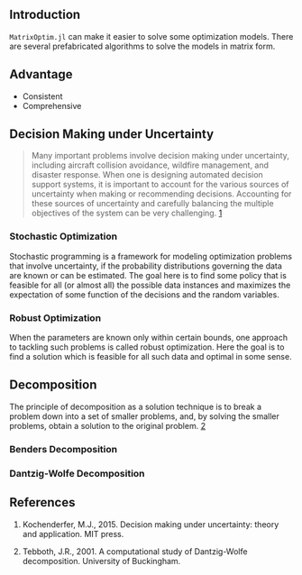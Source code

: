 

## Introduction

`MatrixOptim.jl` can make it easier to solve some optimization models. There are several prefabricated algorithms to solve the models in matrix form.

## Advantage

- Consistent
- Comprehensive

## Decision Making under Uncertainty

> Many important problems involve decision making under uncertainty, including aircraft collision avoidance, wildfire management, and disaster response. When one is designing automated decision support systems, it is important to account for the various sources of uncertainty when making or recommending decisions. Accounting for these sources of uncertainty and carefully balancing the multiple objectives of the system can be very challenging. [1]

### Stochastic Optimization

Stochastic programming is a framework for modeling optimization problems that involve uncertainty, if the probability distributions governing the data are known or can be estimated. The goal here is to find some policy that is feasible for all (or almost all) the possible data instances and maximizes the expectation of some function of the decisions and the random variables.

### Robust Optimization

When the parameters are known only within certain bounds, one approach to tackling such problems is called robust optimization. Here the goal is to find a solution which is feasible for all such data and optimal in some sense.

## Decomposition

The principle of decomposition as a solution technique is to break a problem down into a set of smaller problems, and, by solving the smaller problems, obtain a solution to the original problem. [2]

### Benders Decomposition

### Dantzig-Wolfe Decomposition

## References

[1]: https://books.google.dk/books?hl=en&lr=&id=hUBWCgAAQBAJ&oi=fnd&pg=PR7&dq=decision+making+under+uncertainty+theory&ots=529NaoMOT3&sig=bZmuKQa-w9fE_uwu_wWmnIgGUmY&redir_esc=y#v=onepage&q=decision%20making%20under%20uncertainty%20theory&f=false

1. Kochenderfer, M.J., 2015. Decision making under uncertainty: theory and application. MIT press.

[2]: http://eaton.math.rpi.edu/CourseMaterials/PreviousSemesters/PreviousSemesters/Spring08/JM6640/tebboth.pdf

2. Tebboth, J.R., 2001. A computational study of Dantzig-Wolfe decomposition. University of Buckingham.
